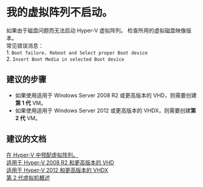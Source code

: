<properties
    pageTitle="My virtual array isn't booting"
    description="我的虚拟阵列不启动"
    service="microsoft.storsimple"
    resource="managers"
    authors="anbacker"
    displayOrder="2"
    selfHelpType="resource"
    supportTopicIds=""
    resourceTags=""
    productPesIds=""
    cloudEnvironments="public"
/>


# 我的虚拟阵列不启动。
如果由于磁盘问题而无法启动 Hyper-V 虚拟阵列。 检查所用的虚拟磁盘映像版本。 <br>
常见错误消息： <br>
    1. `Boot failure. Reboot and Select proper Boot device`<br>
    2. `Insert Boot Media in selected Boot device`

## **建议的步骤**
* 如果使用适用于 Windows Server 2008 R2 或更高版本的 VHD，则需要创建**第 1 代** VM。
* 如果使用适用于 Windows Server 2012 或更高版本的 VHDX，则需要创建**第 2 代** VM。


## **建议的文档**
[在 Hyper-V 中预配虚拟阵列。](https://aka.ms/storsimple-troubleshoot-provisionarray)<br>
[适用于 Hyper-V 2008 R2 和更高版本的 VHD](https://go.microsoft.com/fwLink/?LinkID=692085&clcid=0x409)<br>
[适用于 Hyper-V 2012 和更高版本的 VHDX](https://go.microsoft.com/fwLink/?LinkID=724278&clcid=0x409)<br>
[第 2 代虚拟机概述](https://technet.microsoft.com/en-us/library/dn282285.aspx)



<!--HONumber=Jul16_HO4-->



